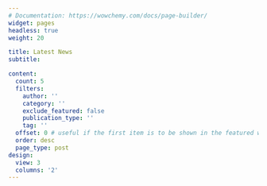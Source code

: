 ```yaml
---
# Documentation: https://wowchemy.com/docs/page-builder/
widget: pages
headless: true
weight: 20

title: Latest News
subtitle:

content:
  count: 5
  filters:
    author: ''
    category: ''
    exclude_featured: false
    publication_type: ''
    tag: ''
  offset: 0 # useful if the first item is to be shown in the featured widget
  order: desc
  page_type: post
design:
  view: 3
  columns: '2'
---
```

